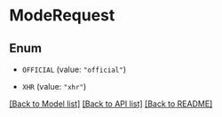 # ModeRequest

## Enum


* `OFFICIAL` (value: `"official"`)

* `XHR` (value: `"xhr"`)


[[Back to Model list]](../README.md#documentation-for-models) [[Back to API list]](../README.md#documentation-for-api-endpoints) [[Back to README]](../README.md)


